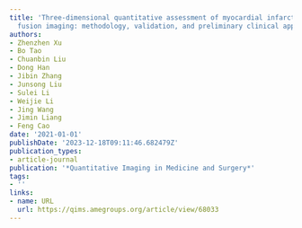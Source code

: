 ```yaml
---
title: 'Three-dimensional quantitative assessment of myocardial infarction via multimodality
  fusion imaging: methodology, validation, and preliminary clinical application'
authors:
- Zhenzhen Xu
- Bo Tao
- Chuanbin Liu
- Dong Han
- Jibin Zhang
- Junsong Liu
- Sulei Li
- Weijie Li
- Jing Wang
- Jimin Liang
- Feng Cao
date: '2021-01-01'
publishDate: '2023-12-18T09:11:46.682479Z'
publication_types:
- article-journal
publication: '*Quantitative Imaging in Medicine and Surgery*'
tags:
- ''
links:
- name: URL
  url: https://qims.amegroups.org/article/view/68033
---
```

